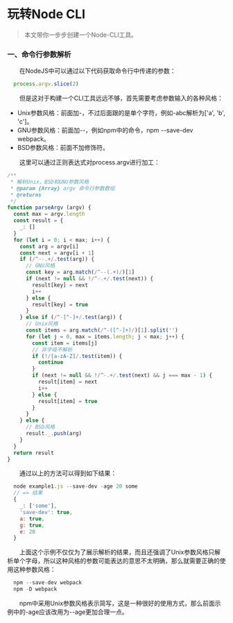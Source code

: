 # 玩转Node CLI

> 本文带你一步步创建一个Node-CLI工具。

### 一、命令行参数解析

  &emsp;&emsp;在NodeJS中可以通过以下代码获取命令行中传递的参数：

```JavaScript
  process.argv.slice(2)
```

  &emsp;&emsp;但是这对于构建一个CLI工具远远不够，首先需要考虑参数输入的各种风格：

  - Unix参数风格：前面加-，不过后面跟的是单个字符，例如-abc解析为['a', 'b', 'c']。
  - GNU参数风格：前面加--，例如npm中的命令，npm --save-dev webpack。
  - BSD参数风格：前面不加修饰符。

  &emsp;&emsp;这里可以通过正则表达式对process.argv进行加工：

```JavaScript
/**
 * 解析Unix、BSD和GNU参数风格
 * @param {Array} argv 命令行参数数组
 * @returns
 */
function parseArgv (argv) {
  const max = argv.length
  const result = {
    _: []
  }
  for (let i = 0; i < max; i++) {
    const arg = argv[i]
    const next = argv[i + 1]
    if (/^--.+/.test(arg)) {
      // GNU风格
      const key = arg.match(/^--(.+)/)[1]
      if (next != null && !/^-.+/.test(next)) {
        result[key] = next
        i++
      } else {
        result[key] = true
      }
    } else if (/^-[^-]+/.test(arg)) {
      // Unix风格
      const items = arg.match(/^-([^-]+)/)[1].split('')
      for (let j = 0, max = items.length; j < max; j++) {
        const item = items[j]
        // 非字母不解析
        if (!/[a-zA-Z]/.test(item)) {
          continue
        }
        if (next != null && !/^-.+/.test(next) && j === max - 1) {
          result[item] = next
          i++
        } else {
          result[item] = true
        }
      }
    } else {
      // BSD风格
      result._.push(arg)
    }
  }
  return result
}
```

  &emsp;&emsp;通过以上的方法可以得到如下结果：

```JavaScript
  node example1.js --save-dev -age 20 some
  // => 结果
  {
    _: ['some'],
    'save-dev': true,
    a: true,
    g: true,
    e: 20
  }
```

  &emsp;&emsp;上面这个示例不仅仅为了展示解析的结果，而且还强调了Unix参数风格只解析单个字母，所以这种风格的参数可能表达的意思不太明确，那么就需要正确的使用这种参数风格：

```s
  npm --save-dev webpack
  npm -D webpack
```

  &emsp;&emsp;npm中采用Unix参数风格表示简写，这是一种很好的使用方式，那么前面示例中的-age应该改用为--age更加合理一点。




